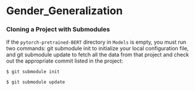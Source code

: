 # Gender_Generalization

### Cloning a Project with Submodules

If the `pytorch-pretrained-BERT` directory in `Models` is empty, you must run two commands: git submodule init to initialize your local configuration file, and git submodule update to fetch all the data from that project and check out the appropriate commit listed in the project:

``` 
$ git submodule init

$ git submodule update 
```
